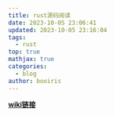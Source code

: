 ```yaml
---
title: rust源码阅读
date: 2023-10-05 23:06:41
updated: 2023-10-05 23:16:04
tags:
  - rust
top: true
mathjax: true
categories:
  - blog
author: booiris
---
```


**[wiki链接]( /wiki/rust_code/index.md)**
